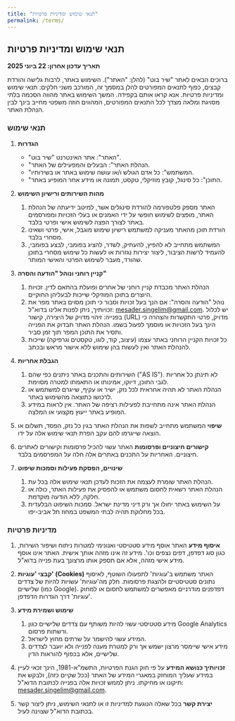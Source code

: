 ```yaml
---
title: "תנאי שימוש ומדיניות פרטיות"
permalink: /terms/
---
```


## תנאי שימוש ומדיניות פרטיות

**תאריך עדכון אחרון: 22 ביוני 2025**

ברוכים הבאים לאתר "שיר בוט" (להלן: "האתר"). השימוש באתר, לרבות גלישה והורדת קבצים, כפוף לתנאים המפורטים להלן במסמך זה, המורכב משני חלקים: תנאי שימוש ומדיניות פרטיות. אנא קראו אותם בקפידה. המשך השימוש באתר מהווה הסכמה בלתי מסויגת ומלאה מצדך לכל התנאים המפורטים, המהווים חוזה משפטי מחייב בינך לבין הנהלת האתר.

### תנאי שימוש

1. **הגדרות**
    - "האתר": אתר האינטרנט "שיר בוט".
    - "הנהלת האתר": הבעלים והמפעילים של האתר.
    - "המשתמש": כל אדם הגולש ו/או עושה שימוש באתר או בשירותיו.
    - "התוכן": כל סינגל, קובץ מוזיקלי, טקסט, תמונה או מידע אחר המופיע באתר.

2. **מהות השירותים ורישיון השימוש**
    1. האתר מספק פלטפורמה להורדת סינגלים אשר, למיטב ידיעתה של הנהלת האתר, מופצים לשימוש חופשי על ידי האמנים או בעלי הזכויות ומפורסמים באתר לצורך הפצה לשימוש אישי ופרטי בלבד.
    2. הורדת תוכן מהאתר מעניקה למשתמש רישיון שימוש מוגבל, אישי, פרטי ושאינו מסחרי בלבד.
    3. המשתמש מתחייב לא להפיץ, להעתיק, לשדר, להציג בפומבי, לבצע בפומבי, להעמיד לרשות הציבור, ליצור יצירות נגזרות או לעשות כל שימוש מסחרי בתוכן שהורד, מעבר לשימוש הפרטי והאישי המותר.

3. **קניין רוחני ונוהל "הודעה והסרה"**
    1. הנהלת האתר מכבדת קניין רוחני של אחרים ופועלת בהתאם לדין. זכויות היוצרים בתוכן המוזיקלי שייכות לבעליהן החוקיים.
    2. נוהל "הודעה והסרה": אם הנך בעל זכויות וסבור כי תוכן מסוים באתר מפר את זכויותיך, ניתן לפנות אלינו בדוא"ל: mesader.singelim@gmail.com. יש לכלול בפנייה: זיהוי מדויק של היצירה, קישור (URL) מדויק, פרטי התקשרות והצהרה כי הינך בעל הזכויות או מוסמך לפעול בשמו. הנהלת האתר תבדוק את הפנייה ותסיר את התוכן המפר תוך זמן סביר.
    3. כל זכויות הקניין הרוחני באתר עצמו (עיצוב, קוד, לוגו, טקסטים וגרפיקה) שייכות להנהלת האתר ואין לעשות בהן שימוש ללא אישור מראש ובכתב.

4. **הגבלת אחריות**
    1. השירותים והתכנים באתר ניתנים כפי שהם ("AS IS"). לא תינתן כל אחריות לגבי התוכן, דיוקו, אמינותו או התאמתו למטרה מסוימת.
    2. הנהלת האתר לא תהיה אחראית לכל נזק, ישיר או עקיף, שייגרם למשתמש או לרכושו כתוצאה מהשימוש באתר.
    3. הנהלת האתר אינה מתחייבת לפעילות רציפה של האתר. אין לראות במידע המופיע באתר ייעוץ מקצועי או המלצה.

5. **שיפוי**
    המשתמש מתחייב לשפות את הנהלת האתר בגין כל נזק, הפסד, תשלום או הוצאה שייגרמו להם עקב הפרת תנאי שימוש אלה על ידו.

6. **קישורים חיצוניים ופרסומות**
    האתר עשוי להכיל פרסומות וקישורים לאתרים חיצוניים. האחריות על התכנים באתרים אלה חלה על המפרסמים בלבד.

7. **שינויים, הפסקת פעילות וסמכות שיפוט**
    1. הנהלת האתר שומרת לעצמה את הזכות לעדכן תנאי שימוש אלה בכל עת.
    2. הנהלת האתר רשאית לחסום משתמש או להפסיק את פעילות האתר, כולה או חלקה, ללא הודעה מוקדמת.
    3. על השימוש באתר יחולו אך ורק דיני מדינת ישראל. סמכות השיפוט הבלעדית בכל מחלוקת תהיה לבתי המשפט במחוז תל אביב-יפו.

### מדיניות פרטיות

1. **איסוף מידע**
    האתר אוסף מידע סטטיסטי ואנונימי למטרות ניתוח ושיפור השירות, כגון סוג דפדפן, דפים נצפים וכו'. מידע זה אינו מזהה אותך אישית. האתר אינו אוסף מידע אישי מזהה, אלא אם תספק אותו מרצונך בעת פנייה בדוא"ל.

2. **קבצי 'עוגיות' (Cookies)**
    האתר משתמש ב'עוגיות' לתפעולו השוטף, לאיסוף נתונים סטטיסטיים ולהצגת פרסומות. חלק מה'עוגיות' עשויות להיות של צדדים שלישיים (כמו Google). דפדפנים מודרניים מאפשרים למשתמש לחסום או למחוק 'עוגיות' דרך הגדרות הדפדפן.

3. **שימוש ושמירת מידע**
    1. מידע סטטיסטי עשוי להיות משותף עם צדדים שלישיים כגון Google Analytics ורשתות פרסום.
    2. המידע עשוי להישמר על שרתים מחוץ לישראל.
    3. מידע אישי שיימסר מרצון ישמש אך ורק למטרת מענה לפנייה ולא יועבר לצדדים שלישיים, אלא בכפוף להוראות הדין.

4. **זכויותיך כנושא המידע**
    על פי חוק הגנת הפרטיות, התשמ"א-1981, הינך זכאי לעיין במידע שעליך המוחזק במאגרי המידע של האתר (ככל שקיים כזה), ולבקש את תיקונו או מחיקתו. ניתן לממש זכויות אלה בפנייה לכתובת הדוא"ל: mesader.singelim@gmail.com.

5. **יצירת קשר**
    בכל שאלה הנוגעת למדיניות זו או לתנאי השימוש, ניתן ליצור קשר בכתובת הדוא"ל שצוינה לעיל.